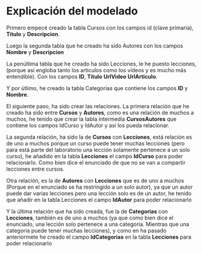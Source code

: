 # Explicación del modelado

Primero empecé creado la tabla Cursos con los campos id (clave primaria), **Titulo** y **Descripcion**.

Luego la segunda tabla que he creado ha sido Autores con los campos **Nombre** y **Descripcion**

La penúltima tabla que he creado ha sido Lecciones, le he puesto lecciones, (porque así engloba tanto los articulos como los vídeos y es mucho más entendible). Con los campos **ID**, **Titulo** **UrlVideo** **UrlArticulo**.

Y por útlimo, he creado la tabla Categorias que contiene los campos **ID** y **Nombre**.

El siguiente paso, ha sido crear las relaciones. La primera relación que he creado ha sido entre **Cursos** y **Autores**, como es una relación de muchos a muchos, he tenido que crear la tabla intermedia **CursosAutores** que contiene los campos IdCurso y IdAutor y asi los pueda relacionar.

La segunda relación, ha sido la de **Cursos** con **Lecciones**, está relación es de uno a muchos porque un curso puede tener muchas lecciones (pero para está parte del laboratorio una lección solamente pertenece a un solo curso), he añadido en la tabla **Lecciones** el campo **IdCurso** para poder relacionarlo. Como bien dice el enunciado de que no se van a compartir lecciones entre cursos.

Otra relación, es la de **Autores** con **Lecciones** que es de uno a muchos (Porque en el enunciado se ha restringido a un solo autor), ya que un autor puede dar varias lecciones pero una lección solo es de un autor, he tenido que añadir en la tabla Lecciones el campo **IdAutor** para poder relacionarlo

Y la última relación que ha sido creada, fue la de **Categorias** con **Lecciones**, también es de uno a muchos (ya que como bien dice el enunciado, una lección solo pertenece a una categoria. Mientras que una categoria puede tener muchas lecciones), y como en ha pasado anteriormete he creado el campo **IdCategorias** en la tabla **Lecciones** para poder relacionarlo
